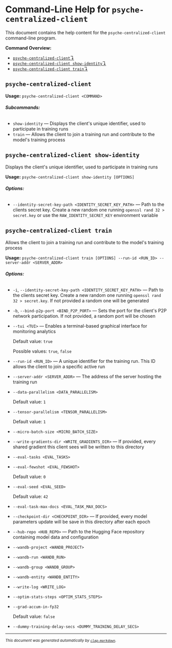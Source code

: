 # Command-Line Help for `psyche-centralized-client`

This document contains the help content for the `psyche-centralized-client` command-line program.

**Command Overview:**

* [`psyche-centralized-client`↴](#psyche-centralized-client)
* [`psyche-centralized-client show-identity`↴](#psyche-centralized-client-show-identity)
* [`psyche-centralized-client train`↴](#psyche-centralized-client-train)

## `psyche-centralized-client`

**Usage:** `psyche-centralized-client <COMMAND>`

###### **Subcommands:**

* `show-identity` — Displays the client's unique identifier, used to participate in training runs
* `train` — Allows the client to join a training run and contribute to the model's training process



## `psyche-centralized-client show-identity`

Displays the client's unique identifier, used to participate in training runs

**Usage:** `psyche-centralized-client show-identity [OPTIONS]`

###### **Options:**

* `--identity-secret-key-path <IDENTITY_SECRET_KEY_PATH>` — Path to the clients secret key. Create a new random one running `openssl rand 32 > secret.key` or use the `RAW_IDENTITY_SECRET_KEY` environment variable



## `psyche-centralized-client train`

Allows the client to join a training run and contribute to the model's training process

**Usage:** `psyche-centralized-client train [OPTIONS] --run-id <RUN_ID> --server-addr <SERVER_ADDR>`

###### **Options:**

* `-i`, `--identity-secret-key-path <IDENTITY_SECRET_KEY_PATH>` — Path to the clients secret key. Create a new random one running `openssl rand 32 > secret.key`. If not provided a random one will be generated
* `-b`, `--bind-p2p-port <BIND_P2P_PORT>` — Sets the port for the client's P2P network participation. If not provided, a random port will be chosen
* `--tui <TUI>` — Enables a terminal-based graphical interface for monitoring analytics

  Default value: `true`

  Possible values: `true`, `false`

* `--run-id <RUN_ID>` — A unique identifier for the training run. This ID allows the client to join a specific active run
* `--server-addr <SERVER_ADDR>` — The address of the server hosting the training run
* `--data-parallelism <DATA_PARALLELISM>`

  Default value: `1`
* `--tensor-parallelism <TENSOR_PARALLELISM>`

  Default value: `1`
* `--micro-batch-size <MICRO_BATCH_SIZE>`
* `--write-gradients-dir <WRITE_GRADIENTS_DIR>` — If provided, every shared gradient this client sees will be written to this directory
* `--eval-tasks <EVAL_TASKS>`
* `--eval-fewshot <EVAL_FEWSHOT>`

  Default value: `0`
* `--eval-seed <EVAL_SEED>`

  Default value: `42`
* `--eval-task-max-docs <EVAL_TASK_MAX_DOCS>`
* `--checkpoint-dir <CHECKPOINT_DIR>` — If provided, every model parameters update will be save in this directory after each epoch
* `--hub-repo <HUB_REPO>` — Path to the Hugging Face repository containing model data and configuration
* `--wandb-project <WANDB_PROJECT>`
* `--wandb-run <WANDB_RUN>`
* `--wandb-group <WANDB_GROUP>`
* `--wandb-entity <WANDB_ENTITY>`
* `--write-log <WRITE_LOG>`
* `--optim-stats-steps <OPTIM_STATS_STEPS>`
* `--grad-accum-in-fp32`

  Default value: `false`
* `--dummy-training-delay-secs <DUMMY_TRAINING_DELAY_SECS>`



<hr/>

<small><i>
    This document was generated automatically by
    <a href="https://crates.io/crates/clap-markdown"><code>clap-markdown</code></a>.
</i></small>

